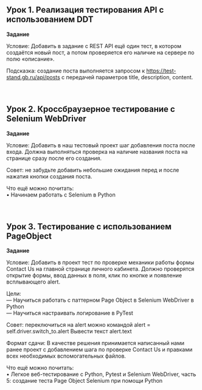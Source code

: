 ## Урок 1. Реализация тестирования API с использованием DDT  
**Задание**

Условие: Добавить в задание с REST API ещё один тест, в котором создаётся новый пост, а потом проверяется его наличие на сервере по полю «описание».

Подсказка: создание поста выполняется запросом к https://test-stand.gb.ru/api/posts с передачей параметров title, description, content.
<br>
<br>
<br>

## Урок 2. Кроссбраузерное тестирование с Selenium WebDriver  
**Задание**

Условие: Добавить в наш тестовый проект шаг добавления поста после входа. Должна выполняться проверка на наличие названия поста на странице сразу после его создания.

Совет: не забудьте добавить небольшие ожидания перед и после нажатия кнопки создания поста.

Что ещё можно почитать:  
• Начинаем работать с Selenium в Python
<br>
<br>
<br>

## Урок 3. Тестирование с использованием PageObject  
**Задание**

Условие: Добавить в проект тест по проверке механики работы формы Contact Us на главной странице личного кабинета. Должно проверятся открытие формы, ввод данных в поля, клик по кнопке и появление всплывающего alert.

Цели:  
— Научиться работать с паттерном Page Object в Selenium WebDriver в Python  
— Научиться настраивать логирование в PyTest

Совет: переключиться на alert можно командой alert = self.driver.switch_to.alert
Вывести текст alert.text

Формат сдачи: В качестве решения принимается написанный нами ранее проект с добавлением шага по проверке Contact Us и правками всех необходимых вспомогательных файлов.

Что ещё можно почитать:  
• Легкое веб-тестирование с Python, Pytest и Selenium WebDriver, часть 5: создание теста Page Object Selenium при помощи Python
